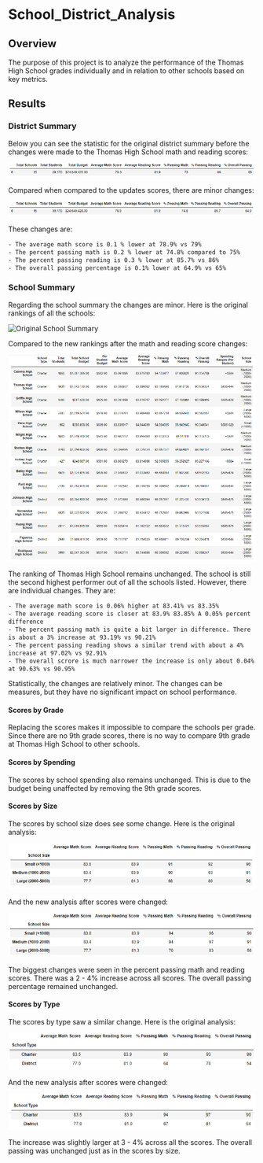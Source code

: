 # School_District_Analysis
 
## Overview

The purpose of this project is to analyze the performance of the Thomas High School grades individually and in relation to other schools based on key metrics.

## Results

### District Summary

Below you can see the statistic for the original district summary before the changes were made to the Thomas High School math and reading scores:

![Original District Summary](/Resources/images/Orig_district_sum.PNG)

Compared when compared to the updates scores, there are minor changes:

![Challenge District Summary](/Resources/images/Challenge_district_sum.PNG)

These changes are:

    - The average math score is 0.1 % lower at 78.9% vs 79%
    - The percent passing math is 0.2 % lower at 74.8% compared to 75%
    - The percent passing reading is 0.3 % lower at 85.7% vs 86%
    - The overall passing percentage is 0.1% lower at 64.9% vs 65%

### School Summary

Regarding the school summary the changes are minor. Here is the original rankings of all the schools:

![Original School Summary](/Resources/images/Original_school_sum.PNG)

Compared to the new rankings after the math and reading score changes:

![Challenge School Summary](/Resources/images/Challenge_school_sum.PNG)

The ranking of Thomas High School remains unchanged. The school is still the second highest performer out of all the schools listed. However, there are individual changes. They are:

    - The average math score is 0.06% higher at 83.41% vs 83.35%
    - The average reading score is closer at 83.9% 83.85% A 0.05% percent difference
    - The percent passing math is quite a bit larger in difference. There is about a 3% increase at 93.19% vs 90.21%
    - The percent passing reading shows a similar trend with about a 4% increase at 97.02% vs 92.91%
    - The overall scrore is much narrower the increase is only about 0.04% at 90.63% vs 90.95%

Statistically, the changes are relatively minor. The changes can be measures, but they have no significant impact on school performance.

#### Scores by Grade

Replacing the scores makes it impossible to compare the schools per grade. Since there are no 9th grade scores, there is no way to compare 9th grade at Thomas High School to other schools.

#### Scores by Spending

The scores by school spending also remains unchanged. This is due to the budget being unaffected by removing the 9th grade scores.

#### Scores by Size

The scores by school size does see some change. Here is the original analysis:

![Original School Size](/Resources/images/Orig_school_size.PNG)

And the new analysis after scores were changed:

![Challenge School Size](/Resources/images/Challenge_school_size.PNG)

The biggest changes were seen in the percent passing math and reading scores. There was a 2 - 4% increase across all scores. The overall passing percentage remained unchanged.

#### Scores by Type

The scores by type saw a similar change. Here is the original analysis:

![Original School Type](/Resources/images/Orig_school_type.PNG)

And the new analysis after scores were changed:

![Challenge School Type](/Resources/images/Challenge_school_type.PNG)

The increase was slightly larger at 3 - 4% across all the scores. The overall passing was unchanged just as in the scores by size.